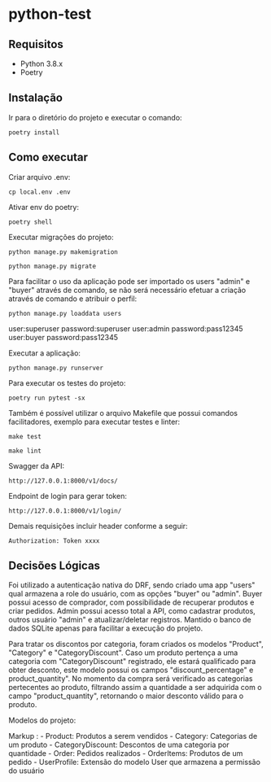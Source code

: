 # python-test

## Requisitos

- Python 3.8.x
- Poetry

## Instalação

Ir para o diretório do projeto e executar o comando:
```
poetry install
```

## Como executar

Criar arquivo .env:
```
cp local.env .env
```

Ativar env do poetry:
```
poetry shell
```

Executar migrações do projeto:

```
python manage.py makemigration
```

```
python manage.py migrate
```

Para facilitar o uso da aplicação pode ser importado os users "admin" e "buyer" através de comando, se não será necessário efetuar a criação através de comando e atribuir o perfil:
```
python manage.py loaddata users
```
user:superuser password:superuser
user:admin password:pass12345
user:buyer password:pass12345

Executar a aplicação:
```
python manage.py runserver
```

Para executar os testes do projeto:
```
poetry run pytest -sx
```

Também é possível utilizar o arquivo Makefile que possui comandos facilitadores, exemplo para executar testes e linter:
```
make test
```
```
make lint
```

Swagger da API:
```
http://127.0.0.1:8000/v1/docs/
```

Endpoint de login para gerar token:
```
http://127.0.0.1:8000/v1/login/
```

Demais requisições incluir header conforme a seguir:
```
Authorization: Token xxxx
```

## Decisões Lógicas

Foi utilizado a autenticação nativa do DRF, sendo criado uma app "users" qual armazena a role do usuário, com as opções "buyer" ou "admin".
Buyer possui acesso de comprador, com possibilidade de recuperar produtos e criar pedidos.
Admin possui acesso total a API, como cadastrar produtos, outros usuário "admin" e atualizar/deletar registros.
Mantido o banco de dados SQLite apenas para facilitar a execução do projeto.

Para tratar os discontos por categoria, foram criados os modelos "Product", "Category" e "CategoryDiscount".
Caso um produto pertença a uma categoria com "CategoryDiscount" registrado, ele estará qualificado para obter desconto, este modelo possui os campos "discount_percentage" e product_quantity".
No momento da compra será verificado as categorias pertecentes ao produto, filtrando assim a quantidade a ser adquirida com o campo "product_quantity", retornando o maior desconto válido para o produto.

Modelos do projeto:

 Markup : - Product: Produtos a serem vendidos
          - Category: Categorias de um produto
		  - CategoryDiscount: Descontos de uma categoria por quantidade
		  - Order: Pedidos realizados
		  - OrderItems: Produtos de um pedido
		  - UserProfile: Extensão do modelo User que armazena a permissão do usuário
